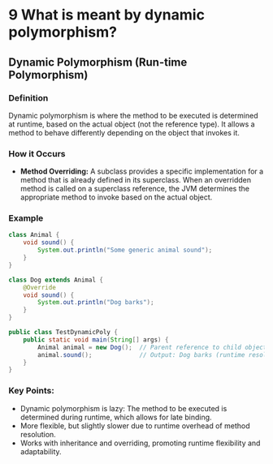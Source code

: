 # 9 What is meant by dynamic polymorphism?

## Dynamic Polymorphism (Run-time Polymorphism)

### Definition

Dynamic polymorphism is where the method to be executed is determined at runtime, based on the actual object (not the reference type). It allows a method to behave differently depending on the object that invokes it.

### How it Occurs

- **Method Overriding:** A subclass provides a specific implementation for a method that is already defined in its superclass. When an overridden method is called on a superclass reference, the JVM determines the appropriate method to invoke based on the actual object.

### Example

```java
class Animal {
    void sound() {
        System.out.println("Some generic animal sound");
    }
}

class Dog extends Animal {
    @Override
    void sound() {
        System.out.println("Dog barks");
    }
}

public class TestDynamicPoly {
    public static void main(String[] args) {
        Animal animal = new Dog();  // Parent reference to child object
        animal.sound();             // Output: Dog barks (runtime resolution)
    }
}
```

### Key Points:
- Dynamic polymorphism is lazy: The method to be executed is determined during runtime, which allows for late binding.
- More flexible, but slightly slower due to runtime overhead of method resolution.
- Works with inheritance and overriding, promoting runtime flexibility and adaptability.
